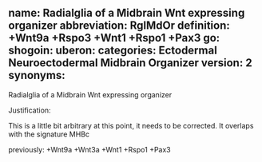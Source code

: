 name: Radialglia of a Midbrain Wnt expressing organizer
abbreviation: RglMdOr
definition: +Wnt9a +Rspo3 +Wnt1 +Rspo1 +Pax3
go:
shogoin: 
uberon: 
categories: Ectodermal Neuroectodermal Midbrain Organizer
version: 2
synonyms:
---

Radialglia of a Midbrain Wnt expressing organizer

Justification:

This is a little bit arbitrary at this point, it needs to be corrected.
It overlaps with the signature MHBc

previously:
+Wnt9a +Wnt3a +Wnt1 +Rspo1 +Pax3
